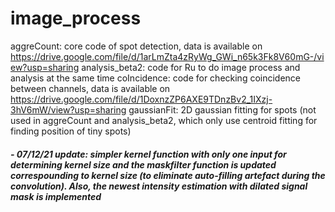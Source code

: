 # image_process
  aggreCount: core code of spot detection, data is available on https://drive.google.com/file/d/1arLmZta4zRyWg_GWi_n65k3Fk8V60mG-/view?usp=sharing
  analysis_beta2: code for Ru to do image process and analysis at the same time
  coIncidence: code for checking coincidence between channels, data is available on https://drive.google.com/file/d/1DoxnzZP6AXE9TDnzBv2_1IXzj-3hV6mW/view?usp=sharing
  gaussianFit: 2D gaussian fitting for spots (not used in aggreCount and analysis_beta2, which only use centroid fitting for finding position of tiny spots)

##### - 07/12/21 update: simpler kernel function with only one input for determining kernel size and the maskfilter function is updated correspounding to kernel size (to eliminate auto-filling artefact during the convolution). Also, the newest intensity estimation with dilated signal mask is implemented
